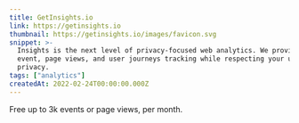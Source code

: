 ```yaml
---
title: GetInsights.io
link: https://getinsights.io
thumbnail: https://getinsights.io/images/favicon.svg
snippet: >-
  Insights is the next level of privacy-focused web analytics. We provide full
  event, page views, and user journeys tracking while respecting your users
  privacy.
tags: ["analytics"]
createdAt: 2022-02-24T00:00:00.000Z
---
```

Free up to 3k events or page views, per month.
